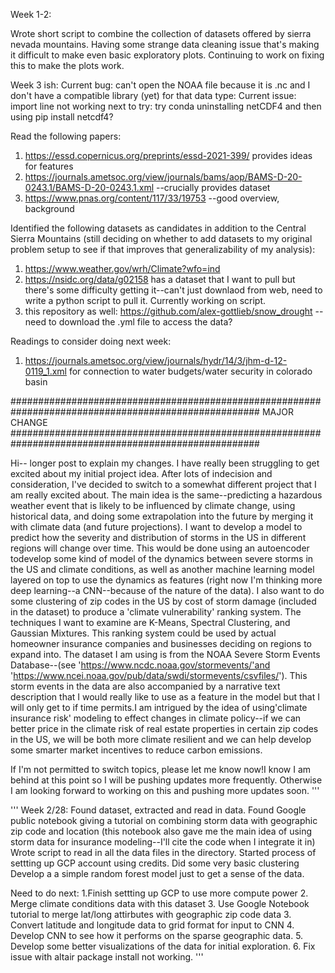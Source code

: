 Week 1-2:

Wrote short script to combine the collection of datasets offered by sierra nevada mountains. 
Having some strange data cleaning issue that's making it difficult to make even basic 
exploratory plots. Continuing to work on fixing this to make the plots work.

Week 3 ish:
Current bug: can't open the NOAA file because it is .nc and I don't have a compatible library
(yet) for that data type:
Current issue: import line not working
next to try: try conda uninstalling netCDF4 and then using pip install netcdf4?


 Read the following papers:
1. https://essd.copernicus.org/preprints/essd-2021-399/ provides ideas for features
2. https://journals.ametsoc.org/view/journals/bams/aop/BAMS-D-20-0243.1/BAMS-D-20-0243.1.xml --crucially provides dataset
3. https://www.pnas.org/content/117/33/19753 --good overview, background


Identified the following datasets as candidates in addition to the Central Sierra Mountains
(still deciding on whether to add datasets to my original problem setup to see if that 
improves that generalizability of my analysis):
1. https://www.weather.gov/wrh/Climate?wfo=ind
2. https://nsidc.org/data/g02158 has a dataset that I want to pull but there's some difficulty
getting it--can't just downlaod from web, need to write a python script to pull it. Currently
working on script.
3. this repository as well: https://github.com/alex-gottlieb/snow_drought --need to download the .yml file to access the data?


Readings to consider doing next week:
1. https://journals.ametsoc.org/view/journals/hydr/14/3/jhm-d-12-0119_1.xml for connection to water budgets/water security in colorado basin


#####################################################################################################
MAJOR CHANGE
#####################################################################################################

Hi-- longer post to explain my changes. I have really been struggling to get excited 
about my initial project idea. After lots of indecision and consideration, I've decided
to switch to a somewhat different project that I am really excited about. The main idea is
the same--predicting a hazardous weather event that is likely to be influenced by
climate change, using historical data, and doing some extrapolation into the future
 by merging it with climate data (and future projections). I want to develop a 
 model to predict how the severity and distribution of storms in the US in different
regions will change over time. This would be done using an autoencoder todevelop 
some kind of model of the dynamics between severe storms in the US and climate conditions, 
as well as another machine learning model layered on top to use the dynamics as 
features (right now I'm thinking more deep learning--a CNN--because of the nature of the data). 
I also want to do some clustering of zip codes in the US by cost of storm 
damage (included in the dataset) to produce a 'climate vulnerability' ranking system.
The techniques I want to examine are K-Means, Spectral Clustering, and Gaussian 
Mixtures. This ranking system could be used by actual homeowner insurance companies 
and businesses deciding on regions to expand into. The dataset I am using is from the
 NOAA Severe Storm Events Database--(see 'https://www.ncdc.noaa.gov/stormevents/'and
'https://www.ncei.noaa.gov/pub/data/swdi/stormevents/csvfiles/'). 
This storm events in the data are also accompanied by a narrative text description 
that I would really like to use as a feature in the model but that I will only 
get to if time permits.I am intrigued by the idea of using'climate insurance risk' modeling to effect
changes in climate policy--if we can better price in the climate risk of real estate 
properties in certain zip codes in the US, we will be both more climate resilient 
and we can help develop some smarter market incentives to reduce carbon emissions. 

If I'm not permitted to switch topics, please let me know now!I know I am 
behind at this point so I will be pushing updates more frequently. Otherwise I am looking
forward to working on this and pushing more updates soon.
'''

'''
Week 2/28: 
Found dataset, extracted and read in data. 
Found Google public notebook giving a tutorial on combining storm data
with geographic zip code and location (this notebook also gave me the main idea of using storm data for insurance modeling--I'll cite the code when I integrate it in)
Wrote script to read in all the data files in the directory.
Started process of settting up GCP account using credits.
Did some very basic clustering 
Develop a a simple random forest model just to get a sense of the data.

Need to do next: 
1.Finish settting up GCP to use more compute power
2. Merge climate conditions data with this dataset
3. Use Google Notebook tutorial to merge lat/long attirbutes with geographic zip code data
3. Convert latitude and longitude data to grid format for input to CNN
4. Develop CNN to see how it performs on the sparse geographic data.
5. Develop some better visualizations of the data for initial exploration.
6. Fix issue with altair package install not working.
'''